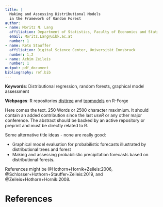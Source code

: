 ```yaml
---
title: |
  Making and Assessing Distributional Models 
  in the Framework of Random Forest
author:
- name: Moritz N. Lang
  affiliation: Department of Statistics, Faculty of Economics and Statistics, Universität Innsbruck
  email: Moritz.Lang@uibk.ac.at
  number: 1
- name: Reto Stauffer
  affiliation: Digital Science Center, Universität Innsbruck
  number: 1,2
- name: Achim Zeileis
  number: 1 
output: pdf_document
bibliography: ref.bib
---
```


**Keywords**: Distributional regression, random forests, graphical model\
assessment

**Webpages**: R repositories [disttree](https://R-Forge.R-project.org/projects/partykit/pkg/disttree/) and [topmodels](https://R-Forge.R-project.org/projects/topmodels/pkg/topmodels/) on R-Forge

Here comes the text. 250 Words or 2500 character maximium. It should contain an
added contribution since the last *useR* or any other major conference. The
abstract should be backed by an active repository or preprint and must be
directly related to R. 

Some alternative title ideas - none are really good:

* Graphical model evaluation for probabilistic forecasts illustrated by
  distributional trees and forest 
* Making and assessing probabilistic precipitation forecasts based 
on distributional forests.

References might be @Hothorn+Hornik+Zeileis:2006, @Schlosser+Hothorn+Stauffer+Zeileis:2019, 
and @Zeileis+Hothorn+Hornik:2008.

# References
